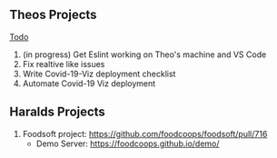 ## Theos Projects
[Todo](#todo.md)

1. (in progress) Get Eslint working on Theo's machine and VS Code
1. Fix realtive like issues
1. Write Covid-19-Viz deployment checklist 
1. Automate Covid-19 Viz deployment

## Haralds Projects 
1. Foodsoft project: https://github.com/foodcoops/foodsoft/pull/716
    - Demo Server: https://foodcoops.github.io/demo/
